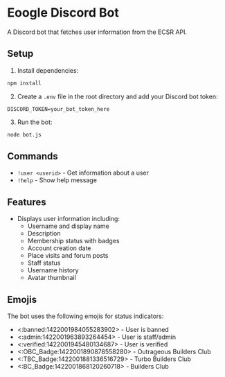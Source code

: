 # Eoogle Discord Bot

A Discord bot that fetches user information from the ECSR API.

## Setup

1. Install dependencies:
```bash
npm install
```

2. Create a `.env` file in the root directory and add your Discord bot token:
```
DISCORD_TOKEN=your_bot_token_here
```

3. Run the bot:
```bash
node bot.js
```

## Commands

- `!user <userid>` - Get information about a user
- `!help` - Show help message

## Features

- Displays user information including:
  - Username and display name
  - Description
  - Membership status with badges
  - Account creation date
  - Place visits and forum posts
  - Staff status
  - Username history
  - Avatar thumbnail

## Emojis

The bot uses the following emojis for status indicators:
- <:banned:1422001984055283902> - User is banned
- <:admin:1422001963893264454> - User is staff/admin
- <:verified:1422001945480134687> - User is verified
- <:OBC_Badge:1422001890878558280> - Outrageous Builders Club
- <:TBC_Badge:1422001881336516729> - Turbo Builders Club
- <:BC_Badge:1422001868120260718> - Builders Club
